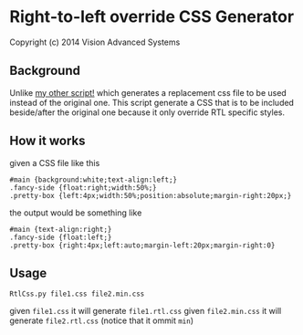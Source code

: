 # Right-to-left override CSS Generator

Copyright (c) 2014 Vision Advanced Systems

## Background

Unlike [my other script!](https://github.com/muayyad-alsadi/bootstrap-rtl/blob/c34e3ceac05bc7b134bde5a8ae4bfad7e7b59831/gen-rtl.sh)
which generates a replacement css file to be used instead of the original one. This script generate a CSS
that is to be included beside/after the original one because it only override RTL specific styles.

## How it works

given a CSS file like this

```
#main {background:white;text-align:left;}
.fancy-side {float:right;width:50%;}
.pretty-box {left:4px;width:50%;position:absolute;margin-right:20px;}
```

the output would be something like

```
#main {text-align:right;}
.fancy-side {float:left;}
.pretty-box {right:4px;left:auto;margin-left:20px;margin-right:0}
```

## Usage

```
RtlCss.py file1.css file2.min.css
```

given `file1.css` it will generate `file1.rtl.css`
given `file2.min.css` it will generate `file2.rtl.css` (notice that it ommit `min`)
